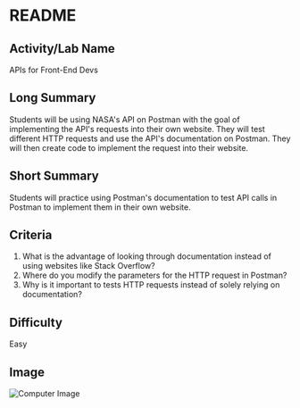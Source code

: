 # README

## Activity/Lab Name

APIs for Front-End Devs

## Long Summary

Students will be using NASA's API on Postman with the goal of implementing the API's requests into their own website. They will test different HTTP requests and use the API's documentation on Postman. They will then create code to implement the request into their website.

## Short Summary

Students will practice using Postman's documentation to test API calls in Postman to implement them in their own website.

## Criteria

1. What is the advantage of looking through documentation instead of using websites like Stack Overflow?
2. Where do you modify the parameters for the HTTP request in Postman?
3. Why is it important to tests HTTP requests instead of solely relying on documentation?

## Difficulty

Easy

## Image

![Computer Image](https://images.pexels.com/photos/461064/pexels-photo-461064.jpeg?auto=compress&cs=tinysrgb&dpr=2&h=650&w=940)


